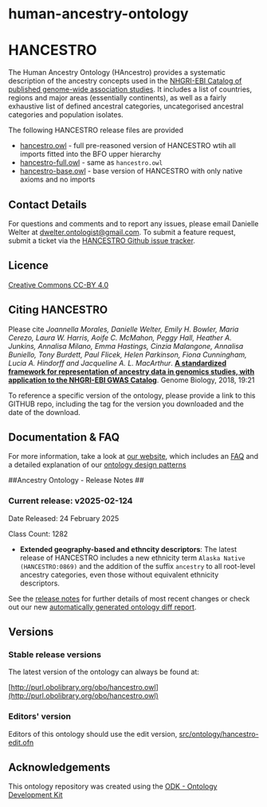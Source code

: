 # human-ancestry-ontology

HANCESTRO
========

The Human Ancestry Ontology (HAncestro) provides a systematic description of the ancestry concepts used in the [NHGRI-EBI Catalog of published genome-wide association studies](http://www.ebi.ac.uk/gwas).  It includes a list of countries, regions and major areas (essentially continents), as well as a fairly exhaustive list of defined ancestral categories, uncategorised ancestral categories and population isolates.

The following HANCESTRO release files are provided 

* [hancestro.owl](https://github.com/EBISPOT/hancestro/blob/main/hancestro.owl) - full pre-reasoned version of HANCESTRO wtih all imports fitted into the BFO upper hierarchy
* [hancestro-full.owl](https://github.com/EBISPOT/hancestro/blob/main/hancestro-full.owl) - same as `hancestro.owl`
* [hancestro-base.owl](https://github.com/EBISPOT/hancestro/blob/main/hancestro-base.owl) - base version of HANCESTRO with only native axioms and no imports


## Contact Details ##

For questions and comments and to report any issues, please email Danielle Welter at dwelter.ontologist@gmail.com. To submit a feature request, submit a ticket via the [HANCESTRO Github issue tracker](https://github.com/EBISPOT/hancestro/issues).


## Licence ##

[Creative Commons CC-BY 4.0](http://creativecommons.org/licenses/by/4.0/)


## Citing HANCESTRO ##

Please cite *Joannella Morales, Danielle Welter, Emily H. Bowler, Maria Cerezo, Laura W. Harris, Aoife C. McMahon, Peggy Hall, Heather A. Junkins, Annalisa Milano, Emma Hastings, Cinzia Malangone, Annalisa Buniello, Tony Burdett, Paul Flicek, Helen Parkinson, Fiona Cunningham, Lucia A. Hindorff and Jacqueline A. L. MacArthur*. [**A standardized framework for representation of ancestry data in genomics studies, with application to the NHGRI-EBI GWAS Catalog**](https://genomebiology.biomedcentral.com/articles/10.1186/s13059-018-1396-2). Genome Biology, 2018, 19:21

To reference a specific version of the ontology, please provide a link to this GITHUB repo, including the tag for the version you downloaded and the date of the download.

## Documentation & FAQ ##

For more information, take a look at [our website](https://ebispot.github.io/hancestro/), which includes an [FAQ](https://ebispot.github.io/hancestro/faq/) and a detailed explanation of our [ontology design patterns](https://ebispot.github.io/hancestro/ontology_patterns/)


##Ancestry Ontology - Release Notes ##

### Current release: v2025-02-124

Date Released: 24 February 2025

Class Count: 1282 

- **Extended geography-based and ethncity descriptors**: The latest release of HANCESTRO includes a new ethnicity term `Alaska Native (HANCESTRO:0869)` and the addition of the suffix `ancestry` to all root-level ancestry categories, even those without equivalent ethnicity descriptors.

See the [release notes](https://github.com/EBISPOT/hancestro/releases) for further details of most recent changes or check out our new [automatically generated ontology diff report](https://github.com/EBISPOT/hancestro/blob/main/src/ontology/reports/release-diff.md).



## Versions

### Stable release versions

The latest version of the ontology can always be found at:

[http://purl.obolibrary.org/obo/hancestro.owl](http://purl.obolibrary.org/obo/hancestro.owl)


### Editors' version

Editors of this ontology should use the edit version, [src/ontology/hancestro-edit.ofn](src/ontology/hancestro-edit.ofn)


## Acknowledgements

This ontology repository was created using the [ODK - Ontology Development Kit](https://github.com/INCATools/ontology-development-kit)

